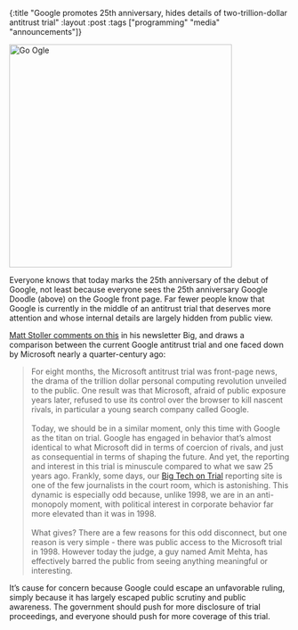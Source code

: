 {:title "Google promotes 25th anniversary, hides details of two-trillion-dollar antitrust trial"
:layout :post
:tags  ["programming" "media" "announcements"]}

<img src="http://www.szcz.org/img/g25gle.png" alt="Go Ogle" width="400px"/><br>

Everyone knows that today marks the 25th anniversary of the debut of Google, not least because everyone sees the 25th anniversary Google Doodle (above) on the Google front page.  Far fewer people know that Google is currently in the middle of an antitrust trial that deserves more attention and whose internal details are largely hidden from public view.

[Matt Stoller comments on this](https://www.thebignewsletter.com/p/how-to-hide-a-2-trillion-antitrust) in his newsletter Big, and draws a comparison between the current Google antitrust trial and one faced down by Microsoft nearly a quarter-century ago:

<blockquote>
For eight months, the Microsoft antitrust trial was front-page news, the drama of the trillion dollar personal computing revolution unveiled to the public. One result was that Microsoft, afraid of public exposure years later, refused to use its control over the browser to kill nascent rivals, in particular a young search company called Google.
<br><br>
Today, we should be in a similar moment, only this time with Google as the titan on trial. Google has engaged in behavior that’s almost identical to what Microsoft did in terms of coercion of rivals, and just as consequential in terms of shaping the future. And yet, the reporting and interest in this trial is minuscule compared to what we saw 25 years ago. Frankly, some days, our <a href="https://www.bigtechontrial.com/">Big Tech on Trial</a> reporting site is one of the few journalists in the court room, which is astonishing. This dynamic is especially odd because, unlike 1998, we are in an anti-monopoly moment, with political interest in corporate behavior far more elevated than it was in 1998.
<br><br>
What gives? There are a few reasons for this odd disconnect, but one reason is very simple - there was public access to the Microsoft trial in 1998. However today the judge, a guy named Amit Mehta, has effectively barred the public from seeing anything meaningful or interesting.
</blockquote>

It’s cause for concern because Google could escape an unfavorable ruling, simply because it has largely escaped public scrutiny and public awareness.  The government should push for more disclosure of trial proceedings, and everyone should push for more coverage of this trial.

